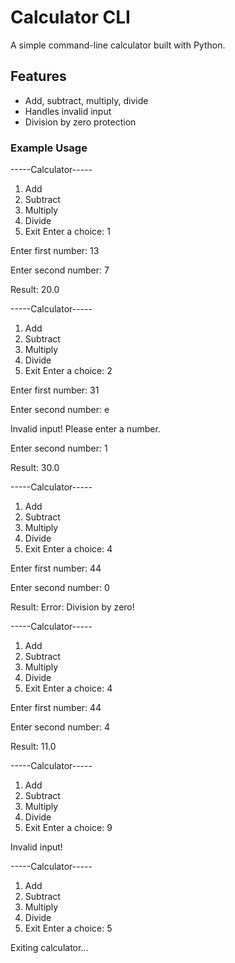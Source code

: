 # Calculator CLI

A simple command-line calculator built with Python.

## Features

- Add, subtract, multiply, divide
- Handles invalid input
- Division by zero protection

### Example Usage

-----Calculator-----
1. Add
2. Subtract
3. Multiply
4. Divide
5. Exit
Enter a choice: 1

Enter first number: 13

Enter second number: 7

Result:  20.0

-----Calculator-----
1. Add
2. Subtract
3. Multiply
4. Divide
5. Exit
Enter a choice: 2

Enter first number: 31

Enter second number: e

Invalid input! Please enter a number.

Enter second number: 1

Result:  30.0

-----Calculator-----
1. Add
2. Subtract
3. Multiply
4. Divide
5. Exit
Enter a choice: 4

Enter first number: 44

Enter second number: 0

Result:
Error: Division by zero!

-----Calculator-----
1. Add
2. Subtract
3. Multiply
4. Divide
5. Exit
Enter a choice: 4

Enter first number: 44

Enter second number: 4

Result:  11.0

-----Calculator-----
1. Add
2. Subtract
3. Multiply
4. Divide
5. Exit
Enter a choice: 9

Invalid input!

-----Calculator-----
1. Add
2. Subtract
3. Multiply
4. Divide
5. Exit
Enter a choice: 5

Exiting calculator...